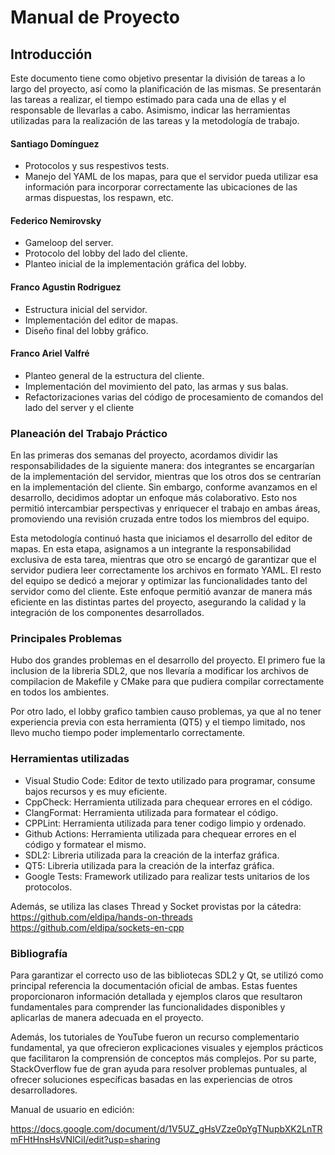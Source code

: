 # Manual de Proyecto

## Introducción

Este documento tiene como objetivo presentar la división de tareas a lo largo del proyecto, así como la planificación de las mismas. Se presentarán las tareas a realizar, el tiempo estimado para cada una de ellas y el responsable de llevarlas a cabo. Asimismo, indicar las herramientas utilizadas para la realización de las tareas y la metodología de trabajo.

#### Santiago Domínguez

- Protocolos y sus respestivos tests.
- Manejo del YAML de los mapas, para que el servidor pueda utilizar esa información para incorporar correctamente las ubicaciones de las armas dispuestas, los respawn, etc.


#### Federico Nemirovsky
- Gameloop del server.
- Protocolo del lobby del lado del cliente.
- Planteo inicial de la implementación gráfica del lobby.


#### Franco Agustin Rodriguez

- Estructura inicial del servidor.
- Implementación del editor de mapas.
- Diseño final del lobby gráfico.

#### Franco Ariel Valfré

- Planteo general de la estructura del cliente.
- Implementación del movimiento del pato, las armas y sus balas.
- Refactorizaciones varias del código de procesamiento de comandos del lado del server y el cliente

### Planeación del Trabajo Práctico

En las primeras dos semanas del proyecto, acordamos dividir las responsabilidades de la siguiente manera: dos integrantes se encargarían de la implementación del servidor, mientras que los otros dos se centrarían en la implementación del cliente. Sin embargo, conforme avanzamos en el desarrollo, decidimos adoptar un enfoque más colaborativo. Esto nos permitió intercambiar perspectivas y enriquecer el trabajo en ambas áreas, promoviendo una revisión cruzada entre todos los miembros del equipo.

Esta metodología continuó hasta que iniciamos el desarrollo del editor de mapas. En esta etapa, asignamos a un integrante la responsabilidad exclusiva de esta tarea, mientras que otro se encargó de garantizar que el servidor pudiera leer correctamente los archivos en formato YAML. El resto del equipo se dedicó a mejorar y optimizar las funcionalidades tanto del servidor como del cliente. Este enfoque permitió avanzar de manera más eficiente en las distintas partes del proyecto, asegurando la calidad y la integración de los componentes desarrollados.


### Principales Problemas

Hubo dos grandes problemas en el desarrollo del proyecto. El primero fue la inclusion de la libreria SDL2, que nos llevaría a modificar los archivos de compilacion de Makefile y CMake para que pudiera compilar correctamente en todos los ambientes. 

Por otro lado, el lobby grafico tambien causo problemas, ya que al no tener experiencia previa con esta herramienta (QT5) y el tiempo limitado, nos llevo mucho tiempo poder implementarlo correctamente. 



### Herramientas utilizadas

- Visual Studio Code: Editor de texto utilizado para programar, consume bajos recursos y es muy eficiente.
- CppCheck: Herramienta utilizada para chequear errores en el código.
- ClangFormat: Herramienta utilizada para formatear el código.
- CPPLint: Herramienta utilizada para tener codigo limpio y ordenado.
- Github Actions: Herramienta utilizada para chequear errores en el código y formatear el mismo.
- SDL2: Libreria utilizada para la creación de la interfaz gráfica.
- QT5: Libreria utilizada para la creación de la interfaz gráfica.
- Google Tests: Framework utilizado para realizar tests unitarios de los protocolos.

Además, se utiliza las clases Thread y Socket provistas por la cátedra: https://github.com/eldipa/hands-on-threads
https://github.com/eldipa/sockets-en-cpp

### Bibliografía

Para garantizar el correcto uso de las bibliotecas SDL2 y Qt, se utilizó como principal referencia la documentación oficial de ambas. Estas fuentes proporcionaron información detallada y ejemplos claros que resultaron fundamentales para comprender las funcionalidades disponibles y aplicarlas de manera adecuada en el proyecto.

Además, los tutoriales de YouTube fueron un recurso complementario fundamental, ya que ofrecieron explicaciones visuales y ejemplos prácticos que facilitaron la comprensión de conceptos más complejos. Por su parte, StackOverflow fue de gran ayuda para resolver problemas puntuales, al ofrecer soluciones específicas basadas en las experiencias de otros desarrolladores.

Manual de usuario en edición:

https://docs.google.com/document/d/1V5UZ_gHsVZze0pYgTNupbXK2LnTRmFHtHnsHsVNlCiI/edit?usp=sharing
